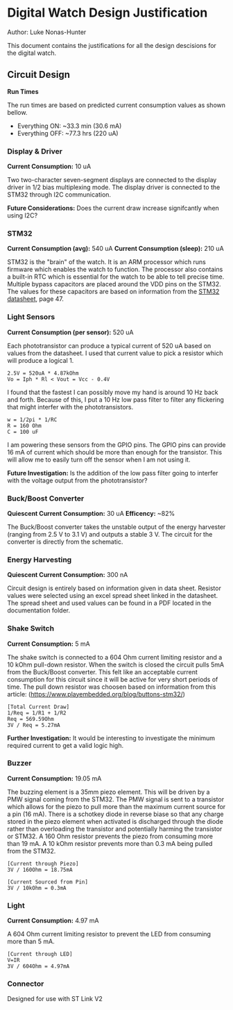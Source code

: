 # Digital Watch Design Justification

Author: Luke Nonas-Hunter

This document contains the justifications for all the design descisions for the digital watch.

## Circuit Design

**Run Times**

The run times are based on predicted current consumption values as shown bellow.

- Everything ON: ~33.3 min (30.6 mA)
- Everything OFF: ~77.3 hrs (220 uA)

### Display & Driver

**Current Consumption:** 10 uA

Two two-character seven-segment displays are connected to the display driver in 1/2 bias multiplexing mode. The display driver is connected to the STM32 through I2C communication. 

**Future Considerations:** Does the current draw increase signifcantly when using I2C? 

### STM32

**Current Consumption (avg):** 540 uA
**Current Consumption (sleep):** 210 uA

STM32 is the "brain" of the watch. It is an ARM processor which runs firmware which enables the watch to function. The processor also contains a built-in RTC which is essential for the watch to be able to tell precise time. Multiple bypass capacitors are placed around the VDD pins on the STM32. The values for these capacitors are based on information from the [STM32 datasheet](https://www.st.com/content/ccc/resource/technical/document/datasheet/9a/75/bd/16/0f/fd/49/19/DM00108219.pdf/files/DM00108219.pdf/jcr:content/translations/en.DM00108219.pdf), page 47.

### Light Sensors

**Current Consumption (per sensor):** 520 uA

Each phototransistor can produce a typical current of 520 uA based on values from the datasheet. I used that current value to pick a resistor which will produce a logical 1.

```
2.5V = 520uA * 4.87kOhm
Vo = Iph * Rl < Vout = Vcc - 0.4V
```

I found that the fastest I can possibly move my hand is around 10 Hz back and forth. Because of this, I put a 10 Hz low pass filter to filter any flickering that might interfer with the phototransistors.

```
w = 1/2pi * 1/RC
R = 160 Ohm
C = 100 uF
```

I am powering these sensors from the GPIO pins. The GPIO pins can provide 16 mA of current which should be more than enough for the transistor. This will allow me to easily turn off the sensor when I am not using it. 

**Future Investigation:** Is the addition of the low pass filter going to interfer with the voltage output from the phototransistor?


### Buck/Boost Converter

**Quiescent Current Consumption:** 30 uA
**Efficency:** ~82%

The Buck/Boost converter takes the unstable output of the energy harvester \(ranging from 2.5 V to 3.1 V\) and outputs a stable 3 V. The circuit for the converter is directly from the schematic.

### Energy Harvesting

**Quiescent Current Consumption:** 300 nA

Circuit design is entirely based on information given in data sheet. Resistor values were selected using an excel spread sheet linked in the datasheet. The spread sheet and used values can be found in a PDF located in the documentation folder.

### Shake Switch

**Current Consumption:** 5 mA

The shake switch is connected to a 604 Ohm current limiting resistor and a 10 kOhm pull-down resistor. When the switch is closed the circuit pulls 5mA from the Buck/Boost converter. This felt like an acceptable current consumption for this circuit since it will be active for very short periods of time. The pull down resistor was choosen based on information from this article: (https://www.playembedded.org/blog/buttons-stm32/)

```
[Total Current Draw]
1/Req = 1/R1 + 1/R2
Req = 569.59Ohm
3V / Req = 5.27mA
```

**Further Investigation:** It would be interesting to investigate the minimum required current to get a valid logic high.

### Buzzer

**Current Consumption:** 19.05 mA

The buzzing element is a 35mm piezo element. This will be driven by a PMW signal coming from the STM32. The PMW signal is sent to a transistor which allows for the piezo to pull more than the maximum current source for a pin (16 mA). There is a schotkey diode in reverse biase so that any charge stored in the piezo element when activated is discharged through the diode rather than overloading the transistor and potentially harming the transistor or STM32. A 160 Ohm resistor prevents the piezo from consuming more than 19 mA. A 10 kOhm resistor prevents more than 0.3 mA being pulled from the STM32.

```
[Current through Piezo]
3V / 160Ohm = 18.75mA

[Current Sourced from Pin]
3V / 10kOhm = 0.3mA
```

### Light

**Current Consumption:** 4.97 mA

A 604 Ohm current limiting resistor to prevent the LED from consuming more than 5 mA.

```
[Current through LED]
V=IR
3V / 604Ohm = 4.97mA
```

### Connector

Designed for use with ST Link V2

